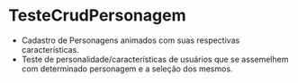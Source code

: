 # TesteCrudPersonagem
- Cadastro de Personagens animados com suas respectivas características.
- Teste de personalidade/características de usuários que se assemelhem com determinado personagem e a seleção dos mesmos.
